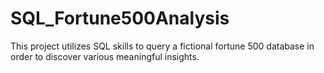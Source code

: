 # SQL_Fortune500Analysis

This project utilizes SQL skills to query a fictional fortune 500 database in order to discover various meaningful insights. 
